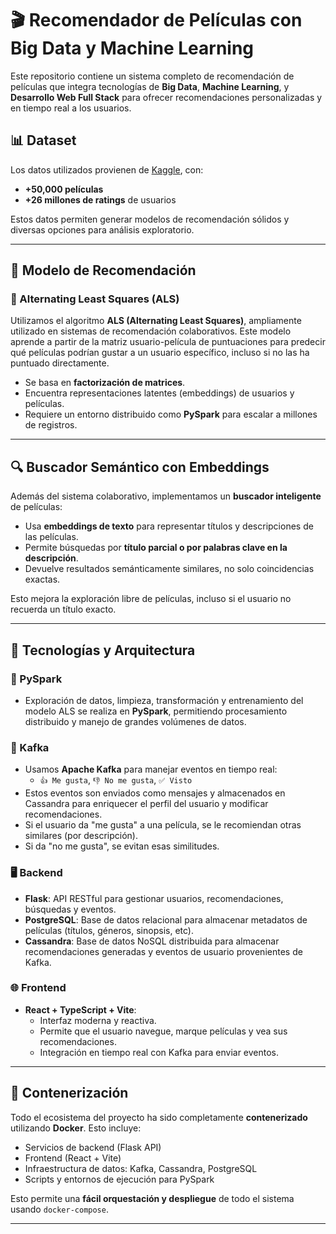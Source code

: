 # 🎬 Recomendador de Películas con Big Data y Machine Learning

Este repositorio contiene un sistema completo de recomendación de películas que integra tecnologías de **Big Data**, **Machine Learning**, y **Desarrollo Web Full Stack** para ofrecer recomendaciones personalizadas y en tiempo real a los usuarios.

## 📊 Dataset

Los datos utilizados provienen de [Kaggle](https://www.kaggle.com/), con:

- **+50,000 películas**
- **+26 millones de ratings** de usuarios

Estos datos permiten generar modelos de recomendación sólidos y diversas opciones para análisis exploratorio.

---

## 🧠 Modelo de Recomendación

### 🔄 Alternating Least Squares (ALS)

Utilizamos el algoritmo **ALS (Alternating Least Squares)**, ampliamente utilizado en sistemas de recomendación colaborativos. Este modelo aprende a partir de la matriz usuario-película de puntuaciones para predecir qué películas podrían gustar a un usuario específico, incluso si no las ha puntuado directamente.

- Se basa en **factorización de matrices**.
- Encuentra representaciones latentes (embeddings) de usuarios y películas.
- Requiere un entorno distribuido como **PySpark** para escalar a millones de registros.

---

## 🔍 Buscador Semántico con Embeddings

Además del sistema colaborativo, implementamos un **buscador inteligente** de películas:

- Usa **embeddings de texto** para representar títulos y descripciones de las películas.
- Permite búsquedas por **título parcial o por palabras clave en la descripción**.
- Devuelve resultados semánticamente similares, no solo coincidencias exactas.

Esto mejora la exploración libre de películas, incluso si el usuario no recuerda un título exacto.

---

## 🔧 Tecnologías y Arquitectura

### 🧠 PySpark
- Exploración de datos, limpieza, transformación y entrenamiento del modelo ALS se realiza en **PySpark**, permitiendo procesamiento distribuido y manejo de grandes volúmenes de datos.

### 🔄 Kafka
- Usamos **Apache Kafka** para manejar eventos en tiempo real:
  - `👍 Me gusta`, `👎 No me gusta`, `✅ Visto`
- Estos eventos son enviados como mensajes y almacenados en Cassandra para enriquecer el perfil del usuario y modificar recomendaciones.
- Si el usuario da "me gusta" a una película, se le recomiendan otras similares (por descripción).
- Si da "no me gusta", se evitan esas similitudes.

### 🖥️ Backend
- **Flask**: API RESTful para gestionar usuarios, recomendaciones, búsquedas y eventos.
- **PostgreSQL**: Base de datos relacional para almacenar metadatos de películas (títulos, géneros, sinopsis, etc).
- **Cassandra**: Base de datos NoSQL distribuida para almacenar recomendaciones generadas y eventos de usuario provenientes de Kafka.

### 🌐 Frontend
- **React + TypeScript + Vite**:
  - Interfaz moderna y reactiva.
  - Permite que el usuario navegue, marque películas y vea sus recomendaciones.
  - Integración en tiempo real con Kafka para enviar eventos.

---

## 🐳 Contenerización

Todo el ecosistema del proyecto ha sido completamente **contenerizado** utilizando **Docker**. Esto incluye:

- Servicios de backend (Flask API)
- Frontend (React + Vite)
- Infraestructura de datos: Kafka, Cassandra, PostgreSQL
- Scripts y entornos de ejecución para PySpark

Esto permite una **fácil orquestación y despliegue** de todo el sistema usando `docker-compose`.

---